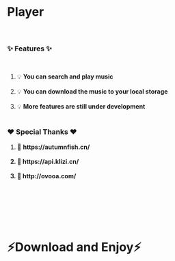 <h1> Player </h1><br>
<h3> ✨ Features ✨</h3><br>
<ol>
  <li>💡 <strong>You can search and play music</strong><br><br></li>
  <li>💡 <strong>You can download the music to your local storage</strong><br><br></li>
  <li>💡 <strong>More features are still under development</strong><br><br></li>
</ol>
<h3> ❤️ Special Thanks ❤️ </h3>
<ol>
  <li>💎 <strong>https://autumnfish.cn/<strong><br><br></li>
  <li>💎 <strong>https://api.klizi.cn/<strong><br><br></li>
  <li>💎 <strong>http://ovooa.com/<strong><br><br></li>
</ol>
<br><br><br><br>
<h1> ⚡Download and Enjoy⚡ </h1>
